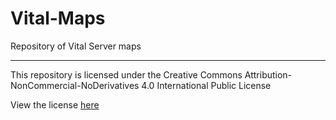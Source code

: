 # Vital-Maps
Repository of Vital Server maps

---

This repository is licensed under the Creative Commons Attribution-NonCommercial-NoDerivatives 4.0 International Public License

View the license [here](https://github.com/Vital-Rust/Vital-Maps/blob/master/LICENSE.md)

